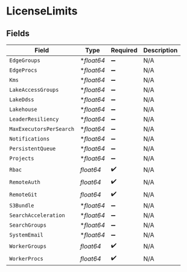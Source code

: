# LicenseLimits


## Fields

| Field                   | Type                    | Required                | Description             |
| ----------------------- | ----------------------- | ----------------------- | ----------------------- |
| `EdgeGroups`            | **float64*              | :heavy_minus_sign:      | N/A                     |
| `EdgeProcs`             | **float64*              | :heavy_minus_sign:      | N/A                     |
| `Kms`                   | **float64*              | :heavy_minus_sign:      | N/A                     |
| `LakeAccessGroups`      | **float64*              | :heavy_minus_sign:      | N/A                     |
| `LakeDdss`              | **float64*              | :heavy_minus_sign:      | N/A                     |
| `Lakehouse`             | **float64*              | :heavy_minus_sign:      | N/A                     |
| `LeaderResiliency`      | **float64*              | :heavy_minus_sign:      | N/A                     |
| `MaxExecutorsPerSearch` | **float64*              | :heavy_minus_sign:      | N/A                     |
| `Notifications`         | **float64*              | :heavy_minus_sign:      | N/A                     |
| `PersistentQueue`       | **float64*              | :heavy_minus_sign:      | N/A                     |
| `Projects`              | **float64*              | :heavy_minus_sign:      | N/A                     |
| `Rbac`                  | *float64*               | :heavy_check_mark:      | N/A                     |
| `RemoteAuth`            | *float64*               | :heavy_check_mark:      | N/A                     |
| `RemoteGit`             | *float64*               | :heavy_check_mark:      | N/A                     |
| `S3Bundle`              | **float64*              | :heavy_minus_sign:      | N/A                     |
| `SearchAcceleration`    | **float64*              | :heavy_minus_sign:      | N/A                     |
| `SearchGroups`          | **float64*              | :heavy_minus_sign:      | N/A                     |
| `SystemEmail`           | **float64*              | :heavy_minus_sign:      | N/A                     |
| `WorkerGroups`          | *float64*               | :heavy_check_mark:      | N/A                     |
| `WorkerProcs`           | *float64*               | :heavy_check_mark:      | N/A                     |